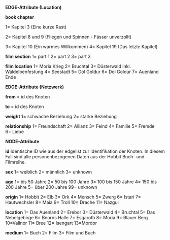 **EDGE-Attribute (Location)**

**book chapter**
<p>1= Kapitel 3 (Eine kurze Rast)</p>
<p>2= Kapitel 8 und 9 (Fliegen und Spinnen - Fässer unverzollt)</p>
3= Kapitel 10 (Ein warmes Willkommen)
4= Kapitel 19 (Das letzte Kapitel)


**film section**
1= part 1
2= part 2
3= part 3

**film location**
1= Moria Krieg
2= Bruchtal
3= Düsterwald inkl. Waldelbenfestung
4= Seestadt
5= Dol Goldur
6= Dol Goldur
7= Auenland Ende


**EDGE-Attribute (Netzwerk)**

**from** = id des Knoten

**to** = id des Knoten

**weight**
1= schwache Beziehung
2= starke Beziehung 

**relationship**
1= Freundschaft
2= Allianz 
3= Feind
4= Familie
5= Fremde  
6= Liebe


**NODE-Attribute**

**id**
Identische ID wie aus der edgelist zur Identifikation der Knoten. In diesem Fall sind alle personenbezogenen Daten aus der Hobbit Buch- und Filmreihe.

**sex**
1= weiblich
2= männlich
3= unknown

**age**
1= bis 50 Jahre
2= 50 bis 100 Jahre
3= 100 bis 150 Jahre
4= 150 bis 200 Jahre
5= über 200 Jahre
99= unknown 

**origin**
1= Hobbit
2= Elb
3= Ork
4= Mensch
5= Zwerg
6= Istari
7= Hautwechsler
8= Maia
9= Troll
10= Drache
11= Nazgul

**location**
1= Das Auenland
2= Erebor
3= Düsterwald
4= Bruchtal
5= Das Nebelgebirge
6= Beorns Halle
7= Esgaroth
8= Moria
9= Blauer Berg
10=Valinor
11= Bree
12= Isengart
13=Mordor

**medium**
1= Buch
2= Film
3= Film und Buch
